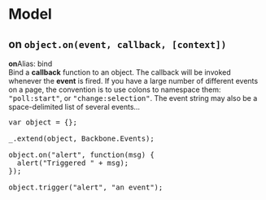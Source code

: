 Model
=====

on `object.on(event, callback, [context])`
------------------------------------------


<p id="Events-on">
    <b class="header">on</b><code></code><span class="alias">Alias: bind</span>
    <br>
    Bind a <b>callback</b> function to an object. The callback will be invoked
    whenever the <b>event</b> is fired.
    If you have a large number of different events on a page, the convention is to use colons to
    namespace them: <tt>"poll:start"</tt>, or <tt>"change:selection"</tt>.
    The event string may also be a space-delimited list of several events...
</p>
    
<pre class="runnable">var object = {};

_.extend(object, Backbone.Events);

object.on("alert", function(msg) {
  alert("Triggered " + msg);
});

object.trigger("alert", "an event");
</pre>